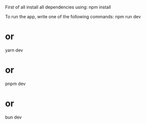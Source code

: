 First of all install all dependencies using:
npm install

To run the app, write one of the following commands:
npm run dev

# or

yarn dev

# or

pnpm dev

# or

bun dev
